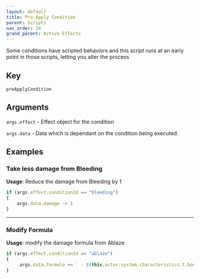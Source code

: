 ```yaml
---
layout: default
title: Pre-Apply Condition
parent: Scripts
nav_order: 24
grand_parent: Active Effects
---
```


Some conditions have scripted behaviors and this script runs at an early point in those scripts, letting you alter the process

## Key

`preApplyCondition`

## Arguments 

`args.effect` - Effect object for the condition

`args.data` - Data which is dependant on the condition being executed.


## Examples

### Take less damage from Bleeding

**Usage**: Reduce the damage from Bleeding by 1

```js
if (args.effect.conditionId == "bleeding")
{
    args.data.damage -= 1
}
```

---

### Modify Formula

**Usage**: modify the damage formula from Ablaze

```js
if (args.effect.conditionId == "ablaze")
{
     args.data.formula += ` - ${this.actor.system.characteristics.t.bonus}`
}
```